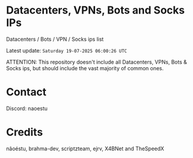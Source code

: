 # Datacenters, VPNs, Bots and Socks IPs
 
Datacenters / Bots / VPN / Socks ips list

Latest update: `Saturday 19-07-2025 06:00:26 UTC` 

ATTENTION: This repository doesn't include all Datacenters, VPNs, Bots & Socks ips, 
but should include the vast majority of common ones.

# Contact
Discord: naoestu

# Credits
nãoéstu, brahma-dev, scriptzteam, ejrv, X4BNet and TheSpeedX
